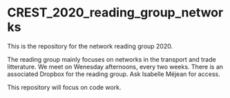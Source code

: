 # CREST_2020_reading_group_networks
This is the repository for the network reading group 2020.

The reading group mainly focuses on networks in the transport and trade litterature.
We meet on Wenesday afternoons, every two weeks. 
There is an associated Dropbox for the reading group. Ask Isabelle Méjean for access.

This repository will focus on code work.
